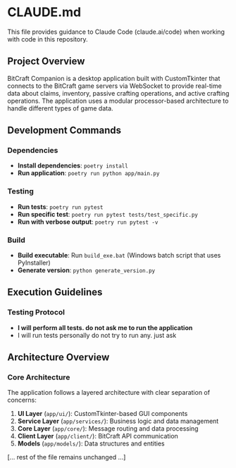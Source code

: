 # CLAUDE.md

This file provides guidance to Claude Code (claude.ai/code) when working with code in this repository.

## Project Overview

BitCraft Companion is a desktop application built with CustomTkinter that connects to the BitCraft game servers via WebSocket to provide real-time data about claims, inventory, passive crafting operations, and active crafting operations. The application uses a modular processor-based architecture to handle different types of game data.

## Development Commands

### Dependencies
- **Install dependencies**: `poetry install`
- **Run application**: `poetry run python app/main.py`

### Testing
- **Run tests**: `poetry run pytest`
- **Run specific test**: `poetry run pytest tests/test_specific.py`
- **Run with verbose output**: `poetry run pytest -v`

### Build
- **Build executable**: Run `build_exe.bat` (Windows batch script that uses PyInstaller)
- **Generate version**: `python generate_version.py`

## Execution Guidelines

### Testing Protocol
- **I will perform all tests. do not ask me to run the application**
- I will run tests personally do not try to run any. just ask

## Architecture Overview

### Core Architecture
The application follows a layered architecture with clear separation of concerns:

1. **UI Layer** (`app/ui/`): CustomTkinter-based GUI components
2. **Service Layer** (`app/services/`): Business logic and data management
3. **Core Layer** (`app/core/`): Message routing and data processing
4. **Client Layer** (`app/client/`): BitCraft API communication
5. **Models** (`app/models/`): Data structures and entities

[... rest of the file remains unchanged ...]